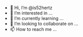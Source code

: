 - 👋 Hi, I’m @is52hertz
- 👀 I’m interested in ...
- 🌱 I’m currently learning ...
- 💞️ I’m looking to collaborate on ...
- 📫 How to reach me ...

<!---
is52hertz/is52hertz is a ✨ special ✨ repository because its `README.md` (this file) appears on your GitHub profile.
You can click the Preview link to take a look at your changes.
--->
